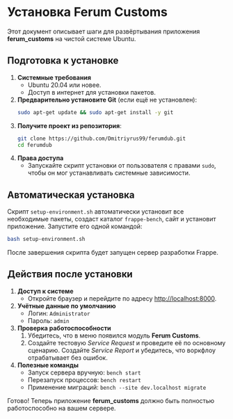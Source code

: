 # Установка Ferum Customs

Этот документ описывает шаги для развёртывания приложения **ferum_customs** на чистой системе Ubuntu.

## Подготовка к установке

1. **Системные требования**
   - Ubuntu 20.04 или новее.
   - Доступ в интернет для установки пакетов.
2. **Предварительно установите Git** (если ещё не установлен):
   ```bash
   sudo apt-get update && sudo apt-get install -y git
   ```
3. **Получите проект из репозитория**:
   ```bash
   git clone https://github.com/Dmitriyrus99/ferumdub.git
   cd ferumdub
   ```
4. **Права доступа**
   - Запускайте скрипт установки от пользователя с правами `sudo`, чтобы он мог устанавливать системные зависимости.

## Автоматическая установка

Скрипт `setup-environment.sh` автоматически установит все необходимые пакеты, создаст каталог `frappe-bench`, сайт и установит приложение.
Запустите его одной командой:

```bash
bash setup-environment.sh
```

После завершения скрипта будет запущен сервер разработки Frappe.

## Действия после установки

1. **Доступ к системе**
   - Откройте браузер и перейдите по адресу [http://localhost:8000](http://localhost:8000).
2. **Учётные данные по умолчанию**
   - Логин: `Administrator`
   - Пароль: `admin`
3. **Проверка работоспособности**
   1. Убедитесь, что в меню появился модуль **Ferum Customs**.
   2. Создайте тестовую *Service Request* и проведите её по основному сценарию. Создайте *Service Report* и убедитесь, что воркфлоу отрабатывает без ошибок.
4. **Полезные команды**
   - Запуск сервера вручную: `bench start`
   - Перезапуск процессов: `bench restart`
   - Применение миграций: `bench --site dev.localhost migrate`

Готово! Теперь приложение **ferum_customs** должно быть полностью работоспособно на вашем сервере.

